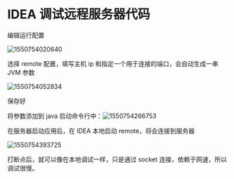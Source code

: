 # IDEA 调试远程服务器代码

编辑运行配置

![1550754020640](C:\Users\zhiyu.zeng\AppData\Roaming\Typora\typora-user-images\1550754020640.png)

选择 remote 配置，填写主机 ip 和指定一个用于连接的端口，会自动生成一串 JVM 参数

![1550754052834](C:\Users\zhiyu.zeng\AppData\Roaming\Typora\typora-user-images\1550754052834.png)

保存好



将参数添加到 java 启动命令行中：![1550754266753](C:\Users\zhiyu.zeng\AppData\Roaming\Typora\typora-user-images\1550754266753.png)



在服务器启动应用后，在 IDEA 本地启动 remote，将会连接到服务器

![1550754393725](C:\Users\zhiyu.zeng\AppData\Roaming\Typora\typora-user-images\1550754393725.png)



打断点后，就可以像在本地调试一样，只是通过 socket 连接，依赖于网速，所以调试很慢。

